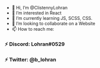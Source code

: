 - 👋 Hi, I’m @ClistennyLohran
- 👀 I’m interested in React
- 🌱 I’m currently learning JS, SCSS, CSS.
- 💞️ I’m looking to collaborate on a Website
- 📫 How to reach me:

<h3>⚡ Discord: Lohran#0529</h3>
<h3>⚡ Twitter: @b_lohran</h3>
